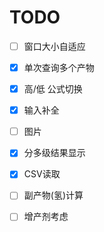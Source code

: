 # TODO
- [ ] 窗口大小自适应
- [x] 单次查询多个产物
- [x] 高/低 公式切换
- [x] 输入补全
- [ ] 图片
- [x] 分多级结果显示
- [x] CSV读取
- [ ] 副产物(氢)计算
- [ ] 增产剂考虑

